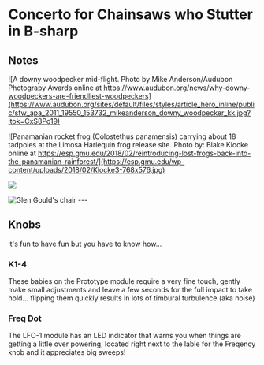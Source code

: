 # Concerto for Chainsaws who Stutter in B-sharp

## Notes
![A downy woodpecker mid-flight.  Photo by Mike Anderson/Audubon Photograpy Awards online at https://www.audubon.org/news/why-downy-woodpeckers-are-friendliest-woodpeckers](https://www.audubon.org/sites/default/files/styles/article_hero_inline/public/sfw_apa_2011_19550_153732_mikeanderson_downy_woodpecker_kk.jpg?itok=CxS8Po19) 

![Panamanian rocket frog (Colostethus panamensis) carrying about 18 tadpoles at the Limosa Harlequin frog release site. Photo by: Blake Klocke online at https://esp.gmu.edu/2018/02/reintroducing-lost-frogs-back-into-the-panamanian-rainforest/](https://esp.gmu.edu/wp-content/uploads/2018/02/Klocke3-768x576.jpg)

![](https://content.api.news/v3/images/bin/1568ca340da13f1990a16a352f5ad13a)

![Glen Gould's chair --- ](http://www.colineatock.com/uploads/7/9/8/3/7983649/1885017_orig.jpg)


## Knobs
it's fun to have fun but you have to know how...
### K1-4
These babies on the Prototype module require a very fine touch, gently make small adjustments and leave a few seconds for the full impact to take hold... flipping them quickly results in lots of timbural turbulence (aka noise)

### Freq Dot
The LFO-1 module has an LED indicator that warns you when things are getting a little over powering, located right next to the lable for the Freqency knob and it appreciates big sweeps!